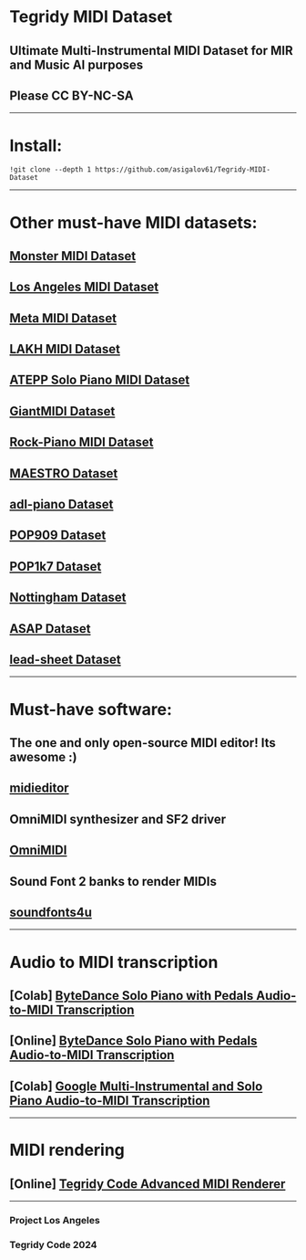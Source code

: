# Tegridy MIDI Dataset

## Ultimate Multi-Instrumental MIDI Dataset for MIR and Music AI purposes

## Please CC BY-NC-SA

***

# Install:

```
!git clone --depth 1 https://github.com/asigalov61/Tegridy-MIDI-Dataset
```

***

# Other must-have MIDI datasets:

## [Monster MIDI Dataset](https://github.com/asigalov61/Monster-MIDI-Dataset)
## [Los Angeles MIDI Dataset](https://github.com/asigalov61/Los-Angeles-MIDI-Dataset)
## [Meta MIDI Dataset](https://github.com/jeffreyjohnens/MetaMIDIDataset)
## [LAKH MIDI Dataset](https://colinraffel.com/projects/lmd/)
## [ATEPP Solo Piano MIDI Dataset](https://github.com/BetsyTang/ATEPP)
## [GiantMIDI Dataset](https://github.com/bytedance/GiantMIDI-Piano)
## [Rock-Piano MIDI Dataset](https://github.com/asigalov61/Rock-Piano-MIDI-Dataset)
## [MAESTRO Dataset](https://magenta.tensorflow.org/datasets/maestro)
## [adl-piano Dataset](https://github.com/lucasnfe/adl-piano-midi)
## [POP909 Dataset](https://github.com/music-x-lab/POP909-Dataset)
## [POP1k7 Dataset](https://github.com/YatingMusic/compound-word-transformer)
## [Nottingham Dataset](https://github.com/jukedeck/nottingham-dataset)
## [ASAP Dataset](https://github.com/fosfrancesco/asap-dataset)
## [lead-sheet Dataset](https://github.com/wayne391/lead-sheet-dataset)

***

# Must-have software:

## The one and only open-source MIDI editor! Its awesome :)
## [midieditor](https://github.com/markusschwenk/midieditor)

## OmniMIDI synthesizer and SF2 driver
## [OmniMIDI](https://github.com/KeppySoftware/OmniMIDI)

## Sound Font 2 banks to render MIDIs
## [soundfonts4u](https://sites.google.com/site/soundfonts4u/)

***

# Audio to MIDI transcription

## [Colab] [ByteDance Solo Piano with Pedals Audio-to-MIDI Transcription](https://colab.research.google.com/github/asigalov61/tegridy-tools/blob/main/tegridy-tools/notebooks/ByteDance_Piano_Transcription.ipynb)

## [Online] [ByteDance Solo Piano with Pedals Audio-to-MIDI Transcription](https://huggingface.co/spaces/asigalov61/ByteDance-Solo-Piano-Audio-to-MIDI-Transcription)

## [Colab] [Google Multi-Instrumental and Solo Piano Audio-to-MIDI Transcription](https://colab.research.google.com/github/magenta/mt3/blob/main/mt3/colab/music_transcription_with_transformers.ipynb)

***

# MIDI rendering

## [Online] [Tegridy Code Advanced MIDI Renderer](https://huggingface.co/spaces/asigalov61/Advanced-MIDI-Renderer)

***

### Project Los Angeles
### Tegridy Code 2024
